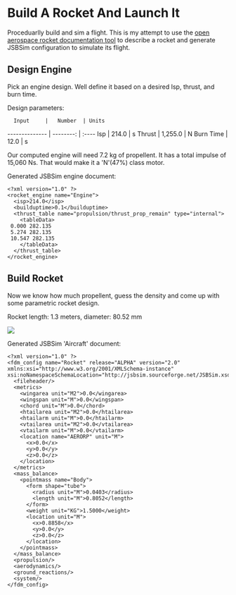 
# Build A Rocket And Launch It

Proceduarlly build and sim a flight. This is my attempt to use the [open aerospace rocket documentation tool](https://open-aerospace.github.io/openrocketdoc/) to describe a rocket and generate JSBSim configuration to simulate its flight.

## Design Engine

Pick an engine design. Well define it based on a desired Isp, thrust, and burn time.



Design parameters:

      Input     |   Number  | Units 
 -------------- | --------: | :---- 
            Isp |     214.0 | s
         Thrust |   1,255.0 | N
      Burn Time |      12.0 | s





Our computed engine will need 7.2 kg of propellent.
It has a total impulse of 15,060 Ns. That would make it a 'N'(47%) class motor.

Generated JSBSim engine document:

```
<?xml version="1.0" ?>
<rocket_engine name="Engine">
  <isp>214.0</isp>
  <builduptime>0.1</builduptime>
  <thrust_table name="propulsion/thrust_prop_remain" type="internal">
    <tableData>
 0.000 282.135
 5.274 282.135
 10.547 282.135
    </tableData>
  </thrust_table>
</rocket_engine>
 ```


## Build Rocket

Now we know how much propellent, guess the density and come up with some parametric rocket design.



Rocket length: 1.3 meters, diameter: 80.52 mm



![](https://rawgit.com/natronics/JSBSim-Manager/master/rocket_files/rocket_4_1.svg)




Generated JSBSim 'Aircraft' document:

```
<?xml version="1.0" ?>
<fdm_config name="Rocket" release="ALPHA" version="2.0" xmlns:xsi="http://www.w3.org/2001/XMLSchema-instance" xsi:noNamespaceSchemaLocation="http://jsbsim.sourceforge.net/JSBSim.xsd">
  <fileheader/>
  <metrics>
    <wingarea unit="M2">0.0</wingarea>
    <wingspan unit="M">0.0</wingspan>
    <chord unit="M">0.0</chord>
    <htailarea unit="M2">0.0</htailarea>
    <htailarm unit="M">0.0</htailarm>
    <vtailarea unit="M2">0.0</vtailarea>
    <vtailarm unit="M">0.0</vtailarm>
    <location name="AERORP" unit="M">
      <x>0.0</x>
      <y>0.0</y>
      <z>0.0</z>
    </location>
  </metrics>
  <mass_balance>
    <pointmass name="Body">
      <form shape="tube">
        <radius unit="M">0.0403</radius>
        <length unit="M">0.8052</length>
      </form>
      <weight unit="KG">1.5000</weight>
      <location unit="M">
        <x>0.8858</x>
        <y>0.0</y>
        <z>0.0</z>
      </location>
    </pointmass>
  </mass_balance>
  <propulsion/>
  <aerodynamics/>
  <ground_reactions/>
  <system/>
</fdm_config>

```




